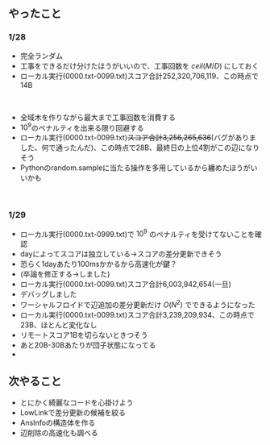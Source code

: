 ## やったこと

### 1/28
 - 完全ランダム
 - 工事をできるだけ分けたほうがいいので、工事回数を $ceil(M/D)$ にしておく
 - ローカル実行(0000.txt-0099.txt)スコア合計252,320,706,119、この時点で14B
<br>

 - 全域木を作りながら最大まで工事回数を消費する
 - $10^9$のペナルティを出来る限り回避する
 - ローカル実行(0000.txt-0099.txt)~~スコア合計3,256,265,636~~(バグがありました、何で通ったんだ)、この時点で28B、最終日の上位4割がこの辺になりそう
 - Pythonのrandom.sampleに当たる操作を多用しているから纏めたほうがいいかも
 <br>
 
 ### 1/29
  - ローカル実行(0000.txt-0999.txt)で $10^9$ のペナルティを受けてないことを確認
  - dayによってスコアは独立している→スコアの差分更新できそう
  - 恐らく1dayあたり100msかかるから高速化が鍵？
  - (卒論を修正する→しました)
  - ローカル実行(0000.txt-0099.txt)スコア合計6,003,942,654(一旦)
  - デバッグしました
  - ワーシャルフロイドで辺追加の差分更新だけ $O(N^2)$ でできるようになった
  - ローカル実行(0000.txt-0099.txt)スコア合計3,239,209,934、この時点で23B、ほとんど変化なし
  - リモートスコア1Bを切らないときつそう
  - あと20B-30Bあたりが団子状態になってる
  - 
 
## 次やること
 - とにかく綺麗なコードを心掛けよう
 - LowLinkで差分更新の候補を絞る
 - AnsInfoの構造体を作る
 - 辺削除の高速化も調べる
